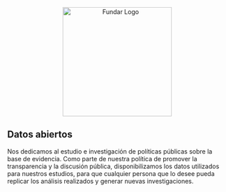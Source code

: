<div align='center'>
<a href="https://fund.ar/">
  <picture>
    <source 
      srcset="https://github.com/user-attachments/assets/3ba1a33f-7728-4a5c-b956-2a783df9676a" 
      media="(prefers-color-scheme: light)">
    <source 
      srcset="https://github.com/user-attachments/assets/2e0fb03f-879e-4465-a28d-2898cc736216" 
      media="(prefers-color-scheme: dark)">
    <img 
      alt="Fundar Logo" 
      width="250">
  </picture>
</a>
</div>

## Datos abiertos

Nos dedicamos al estudio e investigación de políticas públicas sobre la base de evidencia. Como parte de nuestra política de promover la transparencia y la discusión pública, disponibilizamos los datos utilizados para nuestros estudios, para que cualquier persona que lo desee pueda replicar los análisis realizados y generar nuevas investigaciones.
